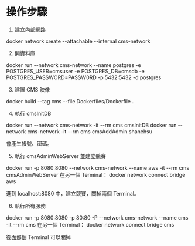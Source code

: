 # 操作步驟

1. 建立內部網路

docker network create --attachable --internal cms-network

2. 開資料庫

docker run --network cms-network --name postgres -e POSTGRES_USER=cmsuser -e POSTGRES_DB=cmsdb -e POSTGRES_PASSWORD=PASSW0RD -p 5432:5432 -d postgres

3. 建置 CMS 映像

docker build --tag cms --file Dockerfiles/Dockerfile .

4. 執行 cmsInitDB

docker run --network cms-network -it --rm cms cmsInitDB
docker run --network cms-network -it --rm cms cmsAddAdmin shanehsu

會產生帳號、密碼。

5. 執行 cmsAdminWebServer 並建立競賽

docker run -p 8080:8080 --network cms-network --name aws -it --rm cms cmsAdminWebServer
在另一個 Terminal：
docker network connect bridge aws

進到 localhost:8080 中，建立競賽，關掉兩個 Terminal。

6. 執行所有服務

docker run -p 8080:8080 -p 80:80 -P --network cms-network --name cms -it --rm cms
在另一個 Terminal：
docker network connect bridge cms

後面那個 Terminal 可以關掉
